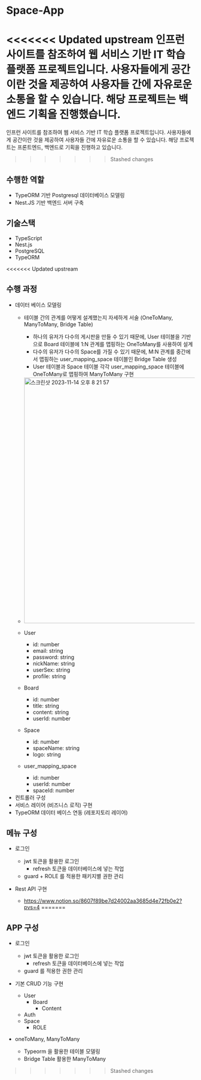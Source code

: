 # Space-App

<<<<<<< Updated upstream
인프런 사이트를 참조하여 웹 서비스 기반 IT 학습 플랫폼 프로젝트입니다. 사용자들에게 공간이란 것을 제공하여 사용자들 간에 자유로운 소통을 할 수 있습니다. 해당 프로젝트는 백엔드 기획을 진행했습니다.
=======
인프런 사이트를 참조하여 웹 서비스 기반 IT 학습 플랫폼 프로젝트입니다. 사용자들에게 공간이란 것을 제공하여 사용자들 간에 자유로운 소통을 할 수 있습니다. 해당 프로젝트는 프론트엔드, 백엔드로 기획을 진행하고 있습니다.
>>>>>>> Stashed changes

## 수행한 역할

- TypeORM 기반 Postgresql 데이터베이스 모델링
- Nest.JS 기반 백엔드 서버 구축

## 기술스택

- TypeScript
- Nest.js
- PostgreSQL
- TypeORM

<<<<<<< Updated upstream
## 수행 과정

- 데이터 베이스 모델링
    - 테이블 간의 관계를 어떻게 설계했는지 자세하게 서술 (OneToMany, ManyToMany, Bridge Table)
        - 하나의 유저가 다수의 게시판을 만들 수 있기 때문에, User 테이블을 기반으로 Board 테이블에 1:N 관계를 맵핑하는 OneToMany를 사용하여 설계
        - 다수의 유저가 다수의 Space를 가질 수 있기 때문에, M:N 관계를 중간에서 맵핑하는 user_mapping_space 테이블인 Bridge Table 생성
        - User 테이블과 Space 테이블 각각 user_mapping_space 테이블에 OneToMany로 맵핑하여 ManyToMany 구현
    
    - <img width="656" alt="스크린샷 2023-11-14 오후 8 21 57" src="https://github.com/BoonDoPark/Space-App/assets/76871728/131790cd-d7f2-470e-a676-f2303bc87cc6">

    
    - User
        - id: number
        - email: string
        - password: string
        - nickName: string
        - userSex: string
        - profile: string
    - Board
        - id: number
        - title: string
        - content: string
        - userId: number
    - Space
        - id: number
        - spaceName: string
        - logo: string
    - user_mapping_space
        - id: number
        - userId: number
        - spaceId: number
- 컨트롤러 구성
- 서비스 레이어 (비즈니스 로직) 구현
- TypeORM 데이터 베이스 연동 (레포지토리 레이어)

## 메뉴 구성

- 로그인
    - jwt 토큰을 활용한 로그인
        - refresh 토큰을 데이터베이스에 넣는 작업
    - guard + ROLE 를 적용한 패키지별 권한 관리
 
- Rest API 구현
    - https://www.notion.so/8607f89be7d24002aa3685d4e72fb0e2?pvs=4
=======
## APP 구성

- 로그인
    - jwt 토큰을 활용한 로그인
        - refresh 토큰을 데이터베이스에 넣는 작업
    - guard 를 적용한 권한 관리

- 기본 CRUD 기능 구현
    - User
        - Board
            - Content
    - Auth
    - Space
        - ROLE

- oneToMany, ManyToMany
    - Typeorm 을 활용한 테이블 모델링
    - Bridge Table 활용한 ManyToMany 
>>>>>>> Stashed changes
